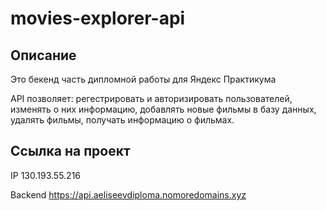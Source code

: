 # movies-explorer-api

## Описание

Это бекенд часть дипломной работы для Яндекс Практикума

API позволяет: регестрировать и авторизировать пользователей, изменять о них информацию, добавлять новые фильмы в базу данных, удалять фильмы, получать информацию о фильмах.

## Ссылка на проект

IP 130.193.55.216

Backend https://api.aeliseevdiploma.nomoredomains.xyz
